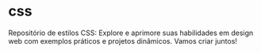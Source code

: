 # css
Repositório de estilos CSS: Explore e aprimore suas habilidades em design web com exemplos práticos e projetos dinâmicos. Vamos criar juntos!
